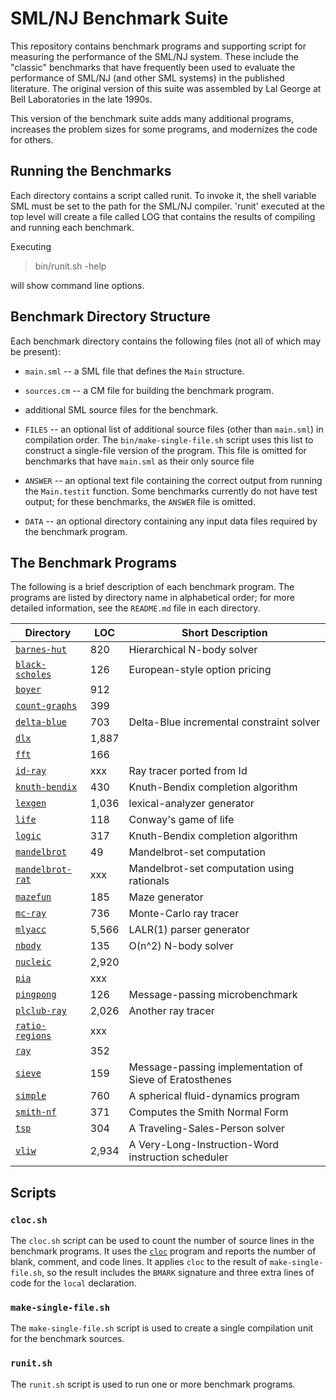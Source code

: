# SML/NJ Benchmark Suite

This repository contains benchmark programs and supporting script
for measuring the performance of the SML/NJ system.  These include
the "classic" benchmarks that have frequently been used to evaluate
the performance of SML/NJ (and other SML systems) in the published
literature.  The original version of this suite was assembled by
Lal George at Bell Laboratories in the late 1990s.

This version of the benchmark suite adds many additional programs,
increases the problem sizes for some programs, and modernizes the
code for others.

## Running the Benchmarks

Each directory contains a script called runit. To invoke it, the shell
variable SML must be set to the path for the SML/NJ compiler. 'runit'
executed at the top level will create a file called LOG that contains
the results of compiling and running each benchmark.

Executing

> bin/runit.sh -help

will show command line options.

## Benchmark Directory Structure

Each benchmark directory contains the following files (not all of which
may be present):

* `main.sml` -- a SML file that defines the `Main` structure.

* `sources.cm` -- a CM file for building the benchmark program.

* additional SML source files for the benchmark.

* `FILES` -- an optional list of additional source files (other than
  `main.sml`) in compilation order.  The `bin/make-single-file.sh` script
  uses this list to construct a single-file version of the program.
  This file is omitted for benchmarks that have `main.sml` as their
  only source file

* `ANSWER` -- an optional text file containing the correct output from
  running the `Main.testit` function.  Some benchmarks currently do not
  have test output; for these benchmarks, the `ANSWER` file is omitted.

* `DATA` -- an optional directory containing any input data files required
  by the benchmark program.

## The Benchmark Programs

The following is a brief description of each benchmark program.
The programs are listed by directory name in alphabetical order;
for more detailed information, see the `README.md` file in each
directory.

| Directory                                             | LOC   | Short Description                          |
| ----------------------------------------------------- | ----- | ------------------------------------------ |
| [`barnes-hut`](programs/barnes-hut/README.md)         |   820 | Hierarchical N-body solver                 |
| [`black-scholes`](programs/black-scholes/README.md)   |   126 | European-style option pricing              |
| [`boyer`](programs/boyer/README.md)                   |   912 |                                            |
| [`count-graphs`](programs/count-graphs/README.md)     |   399 |                                            |
| [`delta-blue`](programs/delta-blue/README.md)         |   703 | Delta-Blue incremental constraint solver   |
| [`dlx`](programs/dlx/README.md)                       | 1,887 |                                            |
| [`fft`](programs/fft/README.md)                       |   166 |                                            |
| [`id-ray`](programs/id-ray/README.md)                 |   xxx | Ray tracer ported from Id                  |
| [`knuth-bendix`](programs/knuth-bendix/README.md)     |   430 | Knuth-Bendix completion algorithm          |
| [`lexgen`](programs/lexgen/README.md)                 | 1,036 | lexical-analyzer generator                 |
| [`life`](programs/life/README.md)                     |   118 | Conway's game of life                      |
| [`logic`](programs/logic/README.md)                   |   317 | Knuth-Bendix completion algorithm          |
| [`mandelbrot`](programs/mandelbrot/README.md)         |    49 | Mandelbrot-set computation                 |
| [`mandelbrot-rat`](programs/mandelbrot-rat/README.md) |   xxx | Mandelbrot-set computation using rationals |
| [`mazefun`](programs/mazefun/README.md)               |   185 | Maze generator                             |
| [`mc-ray`](programs/mc-ray/README.md)                 |   736 | Monte-Carlo ray tracer                     |
| [`mlyacc`](programs/mlyacc/README.md)                 | 5,566 | LALR(1) parser generator                   |
| [`nbody`](programs/nbody/README.md)                   |   135 | O(n^2) N-body solver                       |
| [`nucleic`](programs/nucleic/README.md)               | 2,920 |                                            |
| [`pia`](programs/pia/README.md)                       |   xxx |                                            |
| [`pingpong`](programs/pingpong/README.md)             |   126 | Message-passing microbenchmark             |
| [`plclub-ray`](programs/plclub-ray/README.md)         | 2,026 | Another ray tracer                         |
| [`ratio-regions`](programs/ratio-regions/README.md)   |   xxx |                                            |
| [`ray`](programs/ray/README.md)                       |   352 |                                            |
| [`sieve`](programs/sieve/README.md)                   |   159 | Message-passing implementation of Sieve of Eratosthenes |
| [`simple`](programs/simple/README.md)                 |   760 | A spherical fluid-dynamics program         |
| [`smith-nf`](programs/smith-nf/README.md)             |   371 | Computes the Smith Normal Form             |
| [`tsp`](programs/tsp/README.md)                       |   304 | A Traveling-Sales-Person solver            |
| [`vliw`](programs/vliw/README.md)                     | 2,934 | A Very-Long-Instruction-Word instruction scheduler |

## Scripts

### `cloc.sh`

The `cloc.sh` script can be used to count the number of source lines in
the benchmark programs.  It uses the [`cloc`](https://github.com/AlDanial/cloc)
program and reports the number of blank, comment, and code lines.  It
applies `cloc` to the result of `make-single-file.sh`, so the result includes the
`BMARK` signature and three extra lines of code for the `local` declaration.

### `make-single-file.sh`

The `make-single-file.sh` script is used to create a single compilation unit for the
benchmark sources.

### `runit.sh`

The `runit.sh` script is used to run one or more benchmark programs.

